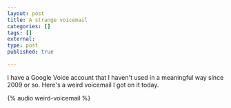 ```yaml
---
layout: post
title: A strange voicemail
categories: []
tags: []
external:
type: post
published: true

---
```


I have a Google Voice account that I haven't used in a meaningful way since 2009 or so. Here's a weird voicemail I got on it today.

{% audio weird-voicemail %}
